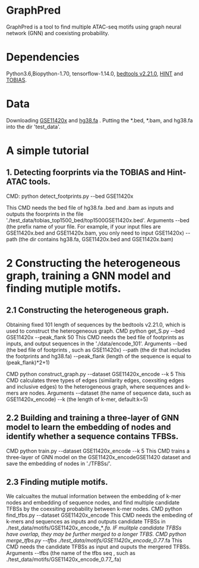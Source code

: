 # GraphPred
 GraphPred is a tool to find multiple ATAC-seq motifs using graph neural network (GNN) and coexisting probability.
# Dependencies
Python3.6,Biopython-1.70, tensorflow-1.14.0, [bedtools v2.21.0](https://bedtools.readthedocs.io/en/latest/content/installation.html), [HINT](https://www.regulatory-genomics.org/hint/introduction/) and [TOBIAS](https://github.com/loosolab/TOBIAS).

# Data
Downloading [GSE11420x](https://drive.google.com/drive/folders/1KehQzVDcBE00wWdYcaq3P4LEAVHBK3ni?usp=sharing) and [hg38.fa](https://hgdownload.cse.ucsc.edu/goldenpath/hg38/bigZips/) .
Putting the *.bed, *.bam, and hg38.fa into the dir 'test_data'.


# A simple tutorial 
## 1. Detecting foorprints via the TOBIAS and Hint-ATAC tools.
CMD: python detect_footprints.py --bed GSE11420x

This CMD needs the bed file of hg38.fa .bed  and .bam as inputs and outputs the foorprints in the file './test_data/tobias_top1500_bed/top1500GSE11420x.bed'.
Arguments --bed (the prefix name of your file. For example, if your input files are GSE11420x.bed and GSE11420x.bam, you only need to input GSE11420x) --path (the dir contains hg38.fa, GSE11420x.bed and GSE11420x.bam)


# 2 Constructing the heterogeneous graph, training a GNN model and finding mutiple motifs.
## 2.1 Constructing the heterogeneous graph.
Obtaining fixed 101 length of sequences by the bedtools v2.21.0, which is used to construct the heterogeneous graph.
CMD python get_S.py --bed GSE11420x --peak_flank 50
This CMD needs the bed file of footprints as inputs, and output sequences in the './data/encode_101'.
Arguments --bed (the bed file of footprints , such as GSE11420x) --path  (the dir that includes the footprints and hg38.fa) --peak_flank (length of the sequence is equal to (peak_flank)*2+1)

CMD python construct_graph.py --dataset GSE11420x_encode --k 5
This CMD calculates three types of edges (similarity edges, coexsiting edges and inclusive edges) to the heterogeneous graph, where sequences and k-mers are nodes.
Arguments --dataset (the name of sequence data, such as GSE11420x_encode) --k (the length of k-mer, default:k=5)


## 2.2 Building and training a three-layer of GNN model to learn the embedding of nodes and identify whether a sequence contains TFBSs. 
CMD python train.py --dataset GSE11420x_encode --k 5
This CMD trains a three-layer of GNN model on the GSE11420x_encodeGSE11420 dataset and save the embedding of nodes in './TFBSs/'.

## 2.3 Finding mutiple motifs.
We calcualtes the mutual information between the embedding of k-mer nodes and embedding of sequence nodes, and find multiple candidate TFBSs by the coexsiting probability between k-mer nodes.
CMD python find_tfbs.py --dataset GSE11420x_encode
This CMD needs the embeding of k-mers and sequences as inputs and outputs candidate TFBSs in ./test_data/motifs/GSE11420x_encode_*_.fa.
IF mulitple candidate TFBSs have overlap, they may be further merged to a longer TFBS.
CMD python merge_tfbs.py --tfbs ./test_data/motifs/GSE11420x_encode_0.77_.fa
This CMD needs the candidate TFBSs as input and ouputs the mergered TFBSs.
Arguments --tfbs (the name of the tfbs seq , such as ./test_data/motifs/GSE11420x_encode_0.77_.fa)

